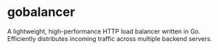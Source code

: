# gobalancer
A lightweight, high-performance HTTP load balancer written in Go. Efficiently distributes incoming traffic across multiple backend servers.
